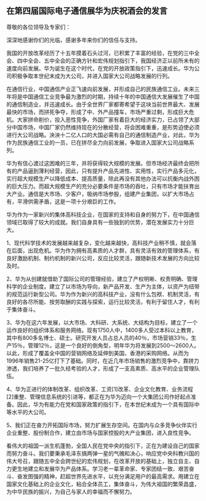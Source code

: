 ## 在第四届国际电子通信展华为庆祝酒会的发言

尊敬的各位领导及专家们：

深深地感谢你们的光临，感谢多年来你们的信任与支持。

我国的开放改革经历了十五年摸着石头过河，已积累了丰富的经验，在党的三中全会、四中全会、五中全会的正确方针和宏伟规划指引下，我国经济正以前所未有的速度向前发展。华为诞生在这个时代，在党的开放政策指引下，迅速成长。华为公司积极争取本世纪末成为大公司，并进入国家大公司战略发展的行列。

在通信行业，中国通信产业正飞速向前发展，并形成自己的民族通信工业。未来三年将是中国通信工业竞争最为激烈的时期，持续十年的中国通信大发展催生了中国的通信制造业，并迅速成长。由于全世界厂家都寄希望于这块当前世界最大、发展最快的市场，而拼死争夺，形成了中、外产品撞车，市场严重过剩，形成巨大危机。大家拼命削价，投入恶性竞争，外国厂家有着巨大的经济实力，已占领了大部分中国市场，中国厂家仍然维持现在的分散经营，将会困难重重，是形势迫使必须进行大公司战略。泱泱十二亿人口的大国必需有自己的通信制造产业，对此，华为作为民族通信工业的一员，已在拼尽全力向前发展，争取进入国家大公司战略系列。

华为有信心渡过这困难的三年，并将获得较大规模的发展。但市场经济最终会把所有的产品逼到薄利经营，因此，只有提升产品先进性、实用性，实行产品多元化，实行超大规模生产以降低成本、提高质量，除此再没有其他办法可以抗衡内战外困的巨大压力。而超大规模生产的充分必要条件是市场的吞吐，只有市场才能扶育出大产业。通信是大市场、少客户，吸纳市场参股，组建产业集团，以扩大市场占有，平滑供需矛盾，这是一项十分艰巨的工作。

华为作为一家新兴的集体高科技企业，在国家的支持和自身的努力下，在中国通信领域已取得了较大的成就。我们自身具有一些独到的优势，潜在发展实力十分巨大。

1、现代科学技术的发展越来越复杂，变化越来越快，高科技产业稍不慎，就会落在后面，出现危机。华为作为拥有高素质的人才群，具有灵活有效的管理体系，有良好激励机制、制约机制的新兴公司，反应比较灵活，跟随新技术发展的方向比较及时。

2、华为从创建就借助了国际公司的管理经验，建立了产权明晰、权责明确、管理科学的企业制度。建立了以市场为导向，新产品开发、生产为主体，以资产为纽带的规范运行新型公司。华为作为新兴的高科技产业，没有什么包袱、机制灵活，有良好的各尽所能、按劳取酬的实践与探索，运行比较灵活，有利于留住人才，有利于集体奋斗。

3、华为在这六年发展，以大市场、大科研、大系统、大结构为目标，建立了一个运作良好的组织体系和服务网络。现有1750人中，1400多人受过本科以上教育，其中有800多名博士、硕士。研究开发人员占总人员的40％，市场营销33％，生产15％，管理12％，这是一个良好的倒角型，明年华为将发展到2500～2600人。以此，形成了覆盖全中国的营销网络及延伸到美国、香港的采购网络。从而为1996年销售21-25亿打下了基础。同时，在近几年市场销售的激烈竞争中，靠拼力渗透，我们培养了一批久经考验的人才，形成了一支高素质、高水平的企业管理队伍。

4、华为正进行的体制改革、组织改革、工资[1]改革、企业文化教育、业务流程[2]重整、管理信息系统的引进等，都正在为华为迈向一个大集团公司作好起点准备。因此，华为有能力在党和国家政策的指引下，在本世纪末成为一个具有国际中等水平的大公司。

5、我们正在奋力开拓国际市场，努力扩展生存空间。在国内与众多竞争伙伴实行企业重整、股份制合作，建立由市场与国家控股的大产业集团，进入良性竞争。

  看伟大的祖国一派生机蓬勃，全国人民在党中央的指引下，正在为建设自己的国家而努力奋斗。我们要秉承毛泽东搞两弹一星的气魄和决心，响应党中央科教兴国的伟大号召，跟随五中全会跨世纪的宏伟规划，在改革开放的基础上，独立自主、自力更生地建立和发展华为产品体系。学习老一辈革命家、专家团结一致、艰苦奋斗、奋发图强的精神，赶超世界先进水平，以充分满足用户的最高需求。用建立在国家文化基础上的企业文化，粘合全体员工，集体奋斗，为伟大祖国的繁荣昌盛，为中华民族的振兴，为自己与家人的幸福而不懈努力。
